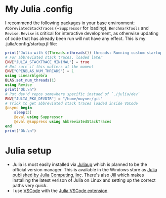 # My Julia .config
I recommend the following packages in your base environment: `AbbreviatedStackTraces` (+`Suppressor` for loading), `BenchmarkTools` and `Revise`. `Revise` is critical for interactive development, as otherwise updating of code that has already been run will not have any effect. This is my .julia/config/startup.jl file:

```julia
print("Julia with $(Threads.nthreads()) threads: Running custom startup... ")
# For abbreviated stack traces, loaded later
ENV["JULIA_STACKTRACE_MINIMAL"] = true
# Not sure if this matters at the moment
ENV["OPENBLAS_NUM_THREADS"] = 1
using LinearAlgebra
BLAS.set_num_threads(1)
using Revise
print("Ok.\n")
# Put dev'd repos somewhere specific instaed of `./julia/dev`
ENV["JULIA_PKG_DEVDIR"] = "/home/moyner/git"
# Trick to get abbreviated stack traces loaded inside VSCode
@async begin
    sleep(3)
    @eval using Suppressor
    @eval @suppress using AbbreviatedStackTraces
end
print("Ok.\n")
``` 
# Julia setup
- Julia is most easily installed via [Juliaup](https://github.com/JuliaLang/juliaup) which is planned to be the official version manager. This is available in the Windows store as [Julia published by Julia Computing, Inc](https://github.com/JuliaLang/juliaup). There's also [Jill](https://github.com/abelsiqueira/jill) which makes installing the latest verison of Julia on Linux and setting up the correct paths very quick.
- I use [VSCode](https://code.visualstudio.com/) with the [Julia VSCode extension](https://www.julia-vscode.org/).
